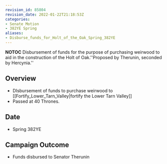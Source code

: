 ```yaml
---
revision_id: 85804
revision_date: 2022-01-22T21:18:53Z
categories:
- Senate Motion
- 382YE Spring
aliases:
- Disburse_funds_for_Holt_of_the_Oak_Spring_382YE
---
```



__NOTOC__
Disbursement of funds for the purpose of purchasing weirwood to aid in the construction of the Holt of Oak.''Proposed by Therunin, seconded by Hercynia.''
## Overview
* DIsbursement of funds to purchase weirwood to [[Fortify_Lower_Tarn_Valley|fortify the Lower Tarn Valley]]
* Passed at 40 Thrones.
## Date
* Spring 382YE
## Campaign Outcome
* Funds disbursed to Senator Therunin